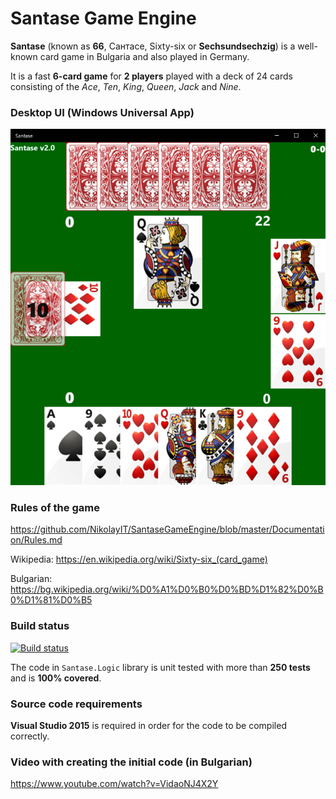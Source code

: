 # Santase Game Engine

**Santase** (known as **66**, Сантасе, Sixty-six or **Sechsundsechzig**) is a well-known card game in Bulgaria and also played in Germany.

It is a fast **6-card game** for **2 players** played with a deck of 24 cards consisting of the _Ace_, _Ten_, _King_, _Queen_, _Jack_ and _Nine_.

### Desktop UI (Windows Universal App)

![Santase desktop screenshot](https://github.com/NikolayIT/SantaseGameEngine/blob/master/Documentation/Screenshots/Desktop_1.png?raw=true)

### Rules of the game

https://github.com/NikolayIT/SantaseGameEngine/blob/master/Documentation/Rules.md

Wikipedia: https://en.wikipedia.org/wiki/Sixty-six_(card_game)

Bulgarian: https://bg.wikipedia.org/wiki/%D0%A1%D0%B0%D0%BD%D1%82%D0%B0%D1%81%D0%B5

### Build status

[![Build status](https://ci.appveyor.com/api/projects/status/sm52qf5lrl9891em?svg=true)](https://ci.appveyor.com/project/NikolayIT/santasegameengine)

The code in `Santase.Logic` library is unit tested with more than **250 tests** and is **100% covered**.

### Source code requirements

**Visual Studio 2015** is required in order for the code to be compiled correctly.

### Video with creating the initial code (in Bulgarian)

https://www.youtube.com/watch?v=VidaoNJ4X2Y
